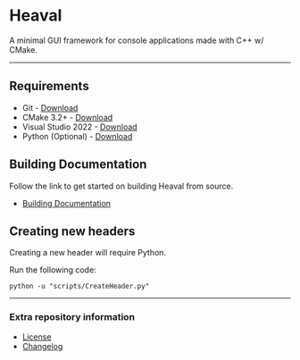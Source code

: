 # Heaval

A minimal GUI framework for console applications made with C++ w/ CMake.

----------------------------------------------------------------------------------------------------

## Requirements

* Git - [Download](https://git-scm.com/downloads)
* CMake 3.2+ - [Download](https://cmake.org/download/)
* Visual Studio 2022 - [Download](https://visualstudio.microsoft.com/downloads/)
* Python (Optional) - [Download](https://www.python.org/downloads/)

## Building Documentation

Follow the link to get started on building Heaval from source.

* [Building Documentation](https://github.com/Equinoxtic/heaval/blob/master/docs/Building.md)

## Creating new headers

Creating a new header will require Python.

Run the following code:

```shell
python -u "scripts/CreateHeader.py"
```

----------------------------------------------------------------------------------------------------

### Extra repository information

* [License](https://github.com/Equinoxtic/heaval/blob/master/LICENSE)
* [Changelog](https://github.com/Equinoxtic/heaval/blob/lts/docs/Changelog.md)
<!-- * [Building Documentation](https://github.com/Equinoxtic/heaval/blob/master/docs/Building.md) -->
